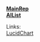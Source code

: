 [**MainRep**](https://github.com/BYT-PJATK/BYT-Main)<br>
[**AIList**](https://github.com/BYT-PJATK/BYT-Main/blob/main/AILinks/AILinks.md)<br>

Links:<br>
[LucidChart](https://lucid.app/lucidchart/a68ad027-946a-4738-a9b7-1b532328b25a/edit?viewport_loc=731%2C-950%2C5468%2C3692%2C0_0&invitationId=inv_39d62d1d-6114-4ac7-8e6a-d95f0645085f)<br>

